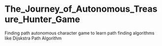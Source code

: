 # The_Journey_of_Autonomous_Treasure_Hunter_Game
Finding path autonomous character game to learn path finding algorithms like Dijskstra Path Algorithm
